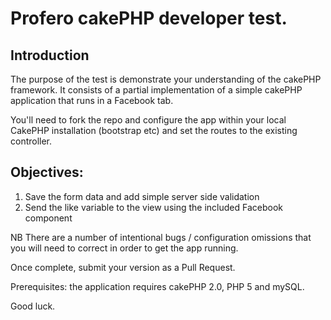 # Profero cakePHP developer test.

## Introduction 

The purpose of the test is demonstrate your understanding of the cakePHP 
framework. It consists of a partial implementation of a simple cakePHP 
application that runs in a Facebook tab.

You'll need to fork the repo and configure the app within your local CakePHP
installation (bootstrap etc) and set the routes to the existing controller.

## Objectives:

1. Save the form data and add simple server side validation
2. Send the like variable to the view using the included Facebook component

NB There are a number of intentional bugs / configuration omissions that you 
will need to correct in order to get the app running.

Once complete, submit your version as a Pull Request.

Prerequisites: the application requires cakePHP 2.0, PHP 5 and mySQL.

Good luck.